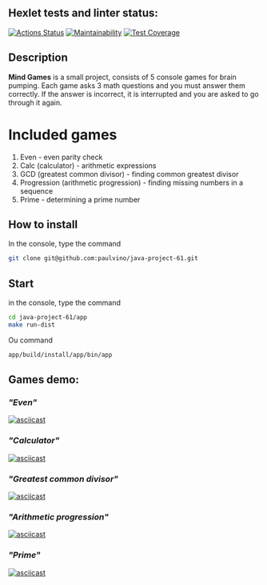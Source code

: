 ## Hexlet tests and linter status:
[![Actions Status](https://github.com/DariaPolubenko/java-project-61/actions/workflows/hexlet-check.yml/badge.svg)](https://github.com/DariaPolubenko/java-project-61/actions)
[![Maintainability](https://api.codeclimate.com/v1/badges/3770e3a7d9adb8ce2b82/maintainability)](https://codeclimate.com/github/DariaPolubenko/java-project-61/maintainability)
[![Test Coverage](https://api.codeclimate.com/v1/badges/3770e3a7d9adb8ce2b82/test_coverage)](https://codeclimate.com/github/DariaPolubenko/java-project-61/test_coverage)

## Description
**Mind Games** is a small project, consists of 5 console games for brain pumping. 
Each game asks 3 math questions and you must answer them correctly. If the answer is incorrect, it is interrupted and you are asked to go through it again.

# Included games
1. Even - even parity check
2. Calc (calculator) - arithmetic expressions
3. GCD (greatest common divisor) - finding common greatest divisor
4. Progression (arithmetic progression) - finding missing numbers in a sequence
5. Prime - determining a prime number


## How to install
In the console, type the command
```bash
git clone git@github.com:paulvino/java-project-61.git
```

## Start
in the console, type the command
```bash
cd java-project-61/app
make run-dist
```

Ou command
```bash
app/build/install/app/bin/app
```

## Games demo:
### *"Even"*
[![asciicast](https://asciinema.org/a/643724.svg)](https://asciinema.org/a/643724)


### *"Сalculator"*
[![asciicast](https://asciinema.org/a/643790.svg)](https://asciinema.org/a/643790)


### *"Greatest common divisor"*
[![asciicast](https://asciinema.org/a/644151.svg)](https://asciinema.org/a/644151)


### *"Arithmetic progression"*
[![asciicast](https://asciinema.org/a/645093.svg)](https://asciinema.org/a/645093)


### *"Prime"*
[![asciicast](https://asciinema.org/a/645100.svg)](https://asciinema.org/a/645100)


